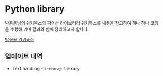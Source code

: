 # Python library

박응용님의 위키독스의 파이선 라이브러리 위키북스를 내용을 참고하여 하나 하나 코딩을 수행해 가며 결과와 함께 정리하고자 합니다.

[박응용 위키북스](https://wikidocs.net/book/5445)

## 업데이트 내역

* Text handling  - `textwrap library`
